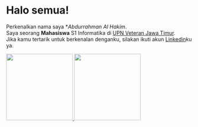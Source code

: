 # Halo semua! 
Perkenalkan nama saya **Abdurrahman Al Hakim*.\
Saya seorang **Mahasiswa** S1 Informatika di [UPN Veteran Jawa Timur](https://www.upnjatim.ac.id/).\
Jika kamu tertarik untuk berkenalan denganku, silakan ikuti akun [Linkedin](https://www.linkedin.com/in/abdurrahman-al-hakim-772983224/)ku ya.
 
<p align="left">
<a href="https://github.com/gilangadhan">
  <img height="180em" src="https://github-readme-stats-eight-theta.vercel.app/api?username=gilangadhan&show_icons=true&theme=algolia&include_all_commits=true&count_private=true"/>
  <img height="180em" src="https://github-readme-stats-eight-theta.vercel.app/api/top-langs/?username=gilangadhan&layout=compact&langs_count=8&theme=algolia"/>
</a>
</p>
